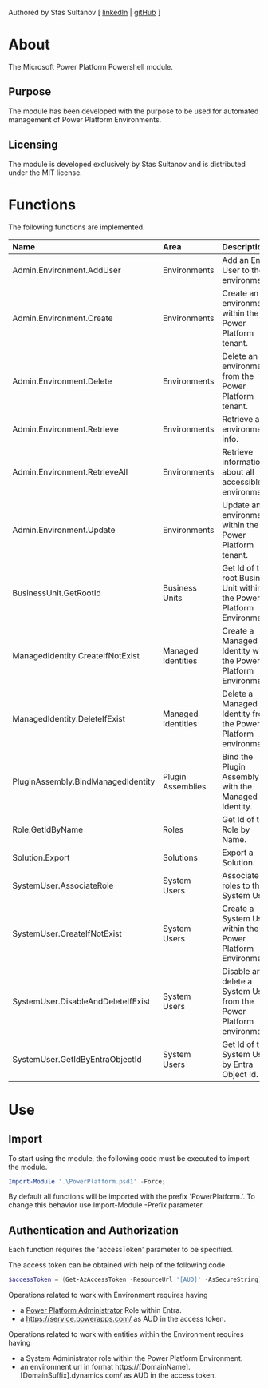 Authored by Stas Sultanov [ [linkedIn](https://www.linkedin.com/in/stas-sultanov) | [gitHub](https://github.com/stas-sultanov) ]

# About

The Microsoft Power Platform Powershell module.

## Purpose

The module has been developed with the purpose to be used for automated management of Power Platform Environments.

## Licensing

The module is developed exclusively by Stas Sultanov and is distributed under the MIT license.

# Functions

The following functions are implemented.

| Name                               | Area               | Description
| :---                               | :--                | :---
| Admin.Environment.AddUser          | Environments       | Add an Entra User to the environment.
| Admin.Environment.Create           | Environments       | Create an environment within the Power Platform tenant.
| Admin.Environment.Delete           | Environments       | Delete an environment from the Power Platform tenant.
| Admin.Environment.Retrieve         | Environments       | Retrieve an environment info.
| Admin.Environment.RetrieveAll      | Environments       | Retrieve information about all accessible environments.
| Admin.Environment.Update           | Environments       | Update an environment within the Power Platform tenant.
| BusinessUnit.GetRootId             | Business Units     | Get Id of the root Business Unit within the Power Platform Environment.
| ManagedIdentity.CreateIfNotExist   | Managed Identities | Create a Managed Identity within the Power Platform Environment.
| ManagedIdentity.DeleteIfExist      | Managed Identities | Delete a Managed Identity from the Power Platform environment.
| PluginAssembly.BindManagedIdentity | Plugin Assemblies  | Bind the Plugin Assembly with the Managed Identity.
| Role.GetIdByName                   | Roles              | Get Id of the Role by Name.
| Solution.Export                    | Solutions          | Export a Solution.
| SystemUser.AssociateRole           | System Users       | Associate roles to the System User.
| SystemUser.CreateIfNotExist        | System Users       | Create a System User within the Power Platform Environment.
| SystemUser.DisableAndDeleteIfExist | System Users       | Disable and delete a System User from the Power Platform environment.
| SystemUser.GetIdByEntraObjectId    | System Users       | Get Id of the System User by Entra Object Id.

# Use

## Import

To start using the module, the following code must be executed to import the module.

```powershell
Import-Module '.\PowerPlatform.psd1' -Force;
```

By default all functions will be imported with the prefix 'PowerPlatform.'.
To change this behavior use Import-Module -Prefix parameter.

## Authentication and Authorization

Each function requires the 'accessToken' parameter to be specified.


The access token can be obtained with help of the following code
```powershell
$accessToken = (Get-AzAccessToken -ResourceUrl '[AUD]' -AsSecureString).Token;
```


Operations related to work with Environment requires having
- a [Power Platform Administrator](https://learn.microsoft.com/entra/identity/role-based-access-control/permissions-reference#power-platform-administrator) Role within Entra.
- a https://service.powerapps.com/ as AUD in the access token.


Operations related to work with entities within the Environment requires having
- a System Administrator role within the Power Platform Environment.
- an environment url in format https://[DomainName].[DomainSuffix].dynamics.com/ as AUD in the access token.

